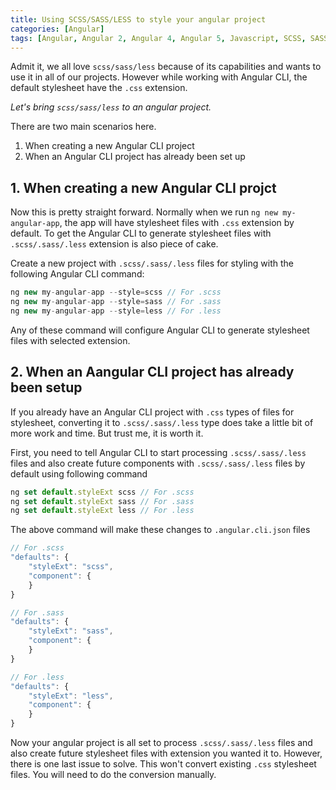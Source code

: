 ```yaml
---
title: Using SCSS/SASS/LESS to style your angular project
categories: [Angular]
tags: [Angular, Angular 2, Angular 4, Angular 5, Javascript, SCSS, SASS, CSS]
---
```


Admit it, we all love ```scss/sass/less``` because of its capabilities and wants to use it in all of our projects.
However while working with Angular CLI, the default stylesheet have the ```.css``` extension.

*Let's bring ```scss/sass/less``` to an angular project.*

There are two main scenarios here.

1. When creating a new Angular CLI project
2. When an Angular CLI project has already been set up

## 1. When creating a new Angular CLI projct

Now this is pretty straight forward. Normally when we run ```ng new my-angular-app```, the app will have stylesheet files with ```.css``` extension by default.
To get the Angular CLI to generate stylesheet files with ```.scss/.sass/.less``` extension is also piece of cake.

Create a new project with ```.scss/.sass/.less``` files for styling with the following Angular CLI command:

```javascript
ng new my-angular-app --style=scss // For .scss
ng new my-angular-app --style=sass // For .sass
ng new my-angular-app --style=less // For .less
```

Any of these command will configure Angular CLI to generate stylesheet files with selected extension.

## 2. When an Aangular CLI project has already been setup

If you already have an Angular CLI project with ```.css``` types of files for stylesheet, converting it to ```.scss/.sass/.less``` type does take a little bit of more work and time. But trust me, it is worth it.

First, you need to tell Angular CLI to start processing ```.scss/.sass/.less``` files and also create future components with ```.scss/.sass/.less``` files by default using following command

```javascript
ng set default.styleExt scss // For .scss
ng set default.styleExt sass // For .sass
ng set default.styleExt less // For .less
```

The above command will make these changes to ```.angular.cli.json``` files

```javascript
// For .scss
"defaults": {
    "styleExt": "scss",
    "component": {
    }
}

// For .sass
"defaults": {
    "styleExt": "sass",
    "component": {
    }
}

// For .less
"defaults": {
    "styleExt": "less",
    "component": {
    }
}
```

Now your angular project is all set to process ```.scss/.sass/.less``` files and also create future stylesheet files with extension you wanted it to.
However, there is one last issue to solve. This won't convert existing ```.css``` stylesheet files. You will need to do the conversion manually.